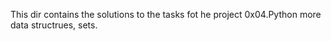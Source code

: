 This dir contains the solutions to the tasks fot he project 0x04.Python more data structrues, sets.
